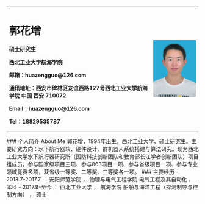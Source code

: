<table border="0">
  <tr>
    <td width="75%">
      <h1>郭花增</h1>
      <p><b>硕士研究生</b></p>
      <p><b>西北工业大学航海学院</b></p>
      <p><b>邮箱：huazengguo@126.com</b></p>
      <p><b>通讯地址：西安市碑林区友谊西路127号西北工业大学航海学院 中国 西安 710072</b></p>
      <p><b>Email：huazengguo@126.com</b></p>
      <p><b>Tel：18829535787</b></p>
    </td>
    <td width="25%">
      <img src="/DSC_0011.jpg" width="100%">     
    </td>
  </tr>
</table>
### 个人简介 About Me
郭花增，1994年出生，西北工业大学、硕士研究生。主要研究方向：水下航行器软、硬件设计、群机器人系统搭建与算法研究。现为西北工业大学水下航行器研究所（国防科技创新团队和教育部长江学者创新团队）项目组成员。参与国家级项目三项、参与863项目一项、参与省级项目一项、参与专业领域竞赛多项，获省级一等奖、二等奖、三等奖各一项。
### 主要经历
- 2013.7-2017.7 ：      安阳师范学院  ， 物理与电气工程学院   电气工程及其自动化 ，                  本科
- 2017.9-至今    ：      西北工业大学  ，  航海学院  船舶与海洋工程（探测制导与控制方向）  ， 硕士

